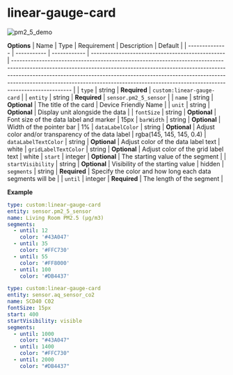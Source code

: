 # linear-gauge-card

![pm2_5_demo](https://github.com/smolbun/linear-gauge-card/assets/45829953/ac28b47a-461c-4cbd-a9db-0a67ed9d362a)

**Options**
| Name | Type | Requirement | Description | Default |
| -------------- | ----------- | ------------ | ------------------------------------------------ | --------------------------------------------------------------------------------------------------------------------------------------------------------------------------------------------------------------------------------------------------------------------------------------------------------------------------------------------- |
| `type` | string | **Required** | `custom:linear-gauge-card` |
| `entity` | string | **Required** | `sensor.pm2_5_sensor` |
| `name` | string | **Optional** | The title of the card | Device Friendly Name |
| `unit` | string | **Optional** | Display unit alongside the data |
| `fontSize` | string | **Optional** | Font size of the data label and marker | 15px
| `barWidth` | string | **Optional** | Width of the pointer bar | 1%
| `dataLabelColor` | string | **Optional** | Adjust color and/or transparency of the data label | rgba(145, 145, 145, 0.4)
| `dataLabelTextColor` | string | **Optional** | Adjust color of the data label text | white
| `gridLabelTextColor` | string | **Optional** | Adjust color of the grid label text | white
| `start` | integer | **Optional** | The starting value of the segment |
| `startVisibility` | string | **Optional** | Visibility of the starting value | hidden
| `segments` | string | **Required** | Specify the color and how long each data segments will be |
| `until` | integer | **Required** | The length of the segment |


**Example**
```yaml
type: custom:linear-gauge-card
entity: sensor.pm2_5_sensor
name: Living Room PM2.5 (µg/m3)
segments:
  - until: 12
    color: '#43A047'
  - until: 35
    color: '#FFC730'
  - until: 55
    color: '#FF8000'
  - until: 100
    color: '#DB4437'
```
```yaml
type: custom:linear-gauge-card
entity: sensor.aq_sensor_co2
name: SCD40 C02
fontSize: 15px
start: 400
startVisibility: visible
segments:
  - until: 1000
    color: "#43A047"
  - until: 1400
    color: "#FFC730"
  - until: 2000
    color: "#DB4437"
```
